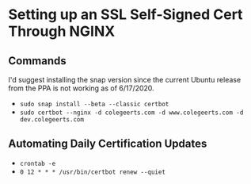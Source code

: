 # Setting up an SSL Self-Signed Cert Through NGINX

## Commands

I'd suggest installing the snap version since the current Ubuntu release from the PPA is not working as of 6/17/2020.

- `sudo snap install --beta --classic certbot`
- `sudo certbot --nginx -d colegeerts.com -d www.colegeerts.com -d dev.colegeerts.com`

## Automating Daily Certification Updates

- `crontab -e`
- `0 12 * * * /usr/bin/certbot renew --quiet`

